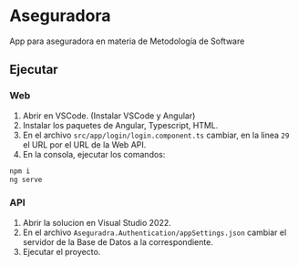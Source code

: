 # Aseguradora
App para aseguradora en materia de Metodología de Software
  
## Ejecutar

### Web
1. Abrir en VSCode. (Instalar VSCode y Angular)
2. Instalar los paquetes de Angular, Typescript, HTML.
3. En el archivo `src/app/login/login.component.ts` cambiar, en la linea `29` el URL por el URL de la Web API.
4. En la consola, ejecutar los comandos: 
```bash
npm i
ng serve
```

### API
1. Abrir la solucion en Visual Studio 2022.
2. En el archivo `Aseguradra.Authentication/appSettings.json` cambiar el servidor de la Base de Datos a la correspondiente.
3. Ejecutar el proyecto.
